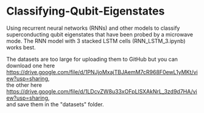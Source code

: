 # Classifying-Qubit-Eigenstates
Using recurrent neural networks (RNNs) and other models to classify superconducting qubit eigenstates that have been probed by a microwave mode. The RNN model with 3 stacked LSTM cells (RNN_LSTM_3.ipynb) works best.

The datasets are too large for uploading them to GitHub but you can download one here  
https://drive.google.com/file/d/1PNJjoMxajTBJAemM7cR968F0ewL1yMKt/view?usp=sharing,  
the other here  
https://drive.google.com/file/d/1LDcvZW8u33xOFpLlSXAkNrL_3zd9d7HA/view?usp=sharing,  
and save them in the "datasets" folder.
